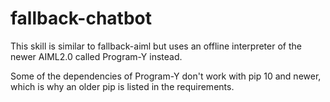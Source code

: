 # fallback-chatbot

This skill is similar to fallback-aiml but uses an offline interpreter of the newer AIML2.0 called Program-Y instead.

Some of the dependencies of Program-Y don't work with pip 10 and newer, which is why an older pip is listed in the
requirements.